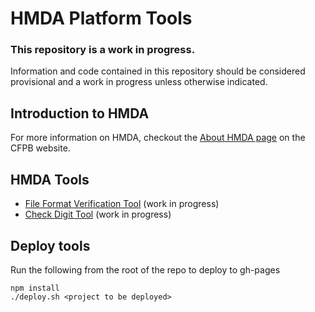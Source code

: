 # HMDA Platform Tools

### This repository is a work in progress.

Information and code contained in this repository should be considered provisional and a work in progress unless otherwise indicated.

## Introduction to HMDA

For more information on HMDA, checkout the [About HMDA page](http://www.consumerfinance.gov/data-research/hmda/learn-more) on the CFPB website.

## HMDA Tools

- [File Format Verification Tool](file-format-verification/README.md) (work in progress)
- [Check Digit Tool](check-digit/README.md) (work in progress)


## Deploy tools
Run the following from the root of the repo to deploy to gh-pages

```
npm install
./deploy.sh <project to be deployed>
```
